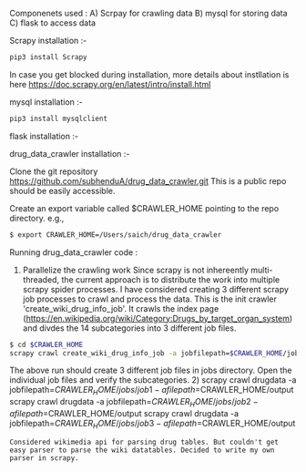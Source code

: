 Componenets used : 
A) Scrpay for crawling data 
B) mysql for storing data 
C) flask to access data 

Scrapy installation :- 

```bash
pip3 install Scrapy 
```
In case you get blocked during installation, more details about instllation is here 
https://doc.scrapy.org/en/latest/intro/install.html

mysql installation :-
```bash
pip3 install mysqlclient
```
flask installation :- 

drug_data_crawler installation :- 

Clone the git repository 
https://github.com/subhenduA/drug_data_crawler.git
This is a public repo should be easily accessible.

Create an export variable called $CRAWLER_HOME pointing to the repo directory. e.g.,
```bash
$ export CRAWLER_HOME=/Users/saich/drug_data_crawler
```

Running drug_data_crawler code :

1) Parallelize the crawling work
Since scrapy is not inhereently multi-threaded, the current approach is to distribute the work into multiple scrapy spider processes. I have considered creating 3 different scrapy job processes to crawl and process the data. This is the init crawler 'create_wiki_drug_info_job'. It crawls the index page (https://en.wikipedia.org/wiki/Category:Drugs_by_target_organ_system) and divdes the 14 subcategories into 3 different job files.
```bash
$ cd $CRAWLER_HOME
scrapy crawl create_wiki_drug_info_job -a jobfilepath=$CRAWLER_HOME/jobs -a output=$CRAWLER_HOME/output
```
The above run should create 3 different job files in jobs directory. Open the individual job files and verify the subcategories.
2) 
scrapy crawl drugdata  -a jobfilepath=$CRAWLER_HOME/jobs/job1 -a filepath=$CRAWLER_HOME/output
scrapy crawl drugdata  -a jobfilepath=$CRAWLER_HOME/jobs/job2 -a filepath=$CRAWLER_HOME/output
scrapy crawl drugdata  -a jobfilepath=$CRAWLER_HOME/jobs/job3 -a filepath=$CRAWLER_HOME/output
```
Considered wikimedia api for parsing drug tables. But couldn't get easy parser to parse the wiki datatables. Decided to write my own parser in scrapy.

